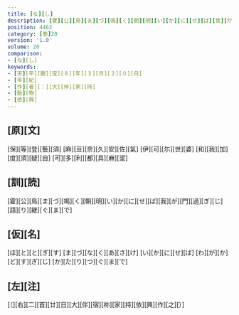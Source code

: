 ```yaml
---
title: [な][し]
description: [霍][公][鳥][ま][づ][鳴][く][朝][明][い][か][に][せ][ば][我][が][門][過][ぎ][じ][語][り][継][ぐ][ま][で]
position: 4463
category: [巻]20
version: '1.0'
volume: 20
comparison:
- [な][し]
keywords:
- [天][平][勝][宝][８][年][３][月][２][０][日]
- [年][紀]
- [作][者][：][大][伴][家][持]
- [動][物]
- [依][興]
---
```


## [原][文]

[保][等][登][藝][須] [麻][豆][奈][久][安][佐][氣] [伊][可][尓][世][婆] [和][我][加][度][須][疑][自] [可][多][利][都][具][麻][埿]

## [訓][読]

[霍][公][鳥][ま][づ][鳴][く][朝][明][い][か][に][せ][ば][我][が][門][過][ぎ][じ][語][り][継][ぐ][ま][で]

## [仮][名]

[ほ][と][と][ぎ][す] [ま][づ][な][く][あ][さ][け] [い][か][に][せ][ば] [わ][が][か][ど][す][ぎ][じ] [か][た][り][つ][ぐ][ま][で]

## [左][注]

[（][右][二][首][廿][日][大][伴][宿][祢][家][持][依][興][作][之][）]
